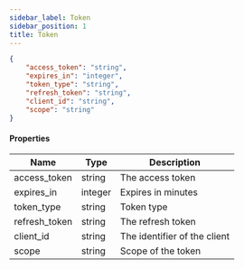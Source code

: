 ```yaml
---
sidebar_label: Token
sidebar_position: 1
title: Token
---
```


```json
{
    "access_token": "string",
    "expires_in": "integer",
    "token_type": "string",
    "refresh_token": "string",
    "client_id": "string",
    "scope": "string"
}

```

#### Properties

| Name          | Type    | Description                  |
|---------------|---------|------------------------------|
| access_token  | string  | The access token             |
| expires_in    | integer | Expires in minutes           |
| token_type    | string  | Token type                   |
| refresh_token | string  | The refresh token            |
| client_id     | string  | The identifier of the client |
| scope         | string  | Scope of the token           |
